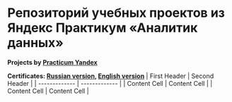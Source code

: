# Репозиторий учебных проектов из Яндекс Практикум «Аналитик данных»
**Projects by [Practicum Yandex](https://practicum.yandex.ru)**

**Certificates: [Russian version](Сертификат_Русский.pdf), [English version](Certificate_English.pdf)**
| First Header  | Second Header |
| ------------- | ------------- |
| Content Cell  | Content Cell  |
| Content Cell  | Content Cell  |
